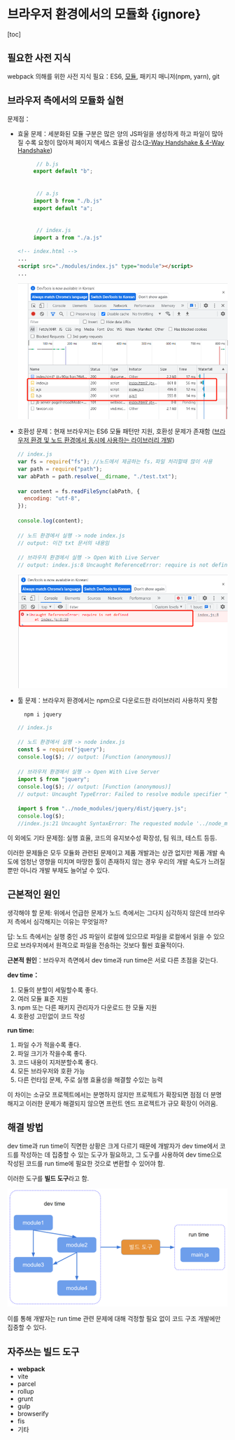 # 브라우저 환경에서의 모듈화 {ignore}

[toc]

## 필요한 사전 지식

webpack 의해를 위한 사전 지식 필요：ES6, [모듈](https://beomy.github.io/tech/javascript/cjs-amd-umd-esm/), 패키지 매니저(npm, yarn), git

## 브라우저 측에서의 모듈화 실현

문제점：

- 효울 문제：세분화된 모듈 구분은 많은 양의 JS파일을 생성하게 하고 파일이 많아질 수록 요청이 많아져 페이지 액세스 효율성 감소([3-Way Handshake & 4-Way Handshake](https://velog.io/@averycode/%EB%84%A4%ED%8A%B8%EC%9B%8C%ED%81%AC-TCPUDP%EC%99%80-3-Way-Handshake4-Way-Handshake))

  ```js
        // b.js
       export default "b";


        // a.js
       import b from "./b.js"
       export default "a";


        // index.js
       import a from "./a.js"
  ```

  ```html
  <!-- index.html -->
  ...
  <script src="./modules/index.js" type="module"></script>
  ...
  ```

  ![](assets/20230415145616.png)

- 호환성 문제：현재 브라우저는 ES6 모듈 패턴만 지원, 호환성 문제가 존재함 ([브라우저 환경 및 노드 환경에서 동시에 사용하는 라이브러리 개발](https://github.com/axios/axios/tree/v1.x/dist))

  ```js
  // index.js
  var fs = require("fs"); //노드에서 제공하는 fs，파일 처리할때 많이 사용
  var path = require("path");
  var abPath = path.resolve(__dirname, "./test.txt");

  var content = fs.readFileSync(abPath, {
    encoding: "utf-8",
  });

  console.log(content);

  // 노드 환경에서 실행 -> node index.js
  // output: 이건 txt 문서의 내용임

  // 브라우저 환경에서 실행 -> Open With Live Server
  // output: index.js:8 Uncaught ReferenceError: require is not defined at index.js:8:10
  ```

  ![](assets/20230415150224.png)

- 툴 문제：브라우저 환경에서는 npm으로 다운로드한 라이브러리 사용하지 못함

  ```shell
    npm i jquery
  ```

  ```js
  // index.js

  // 노드 환경에서 실행 -> node index.js
  const $ = require("jquery");
  console.log($); // output: [Function (anonymous)]

  // 브라우저 환경에서 실행 -> Open With Live Server
  import $ from "jquery";
  console.log($); // output: [Function (anonymous)]
  // output: Uncaught TypeError: Failed to resolve module specifier "jquery". Relative references must start with either "/", "./", or "../".

  import $ from "../node_modules/jquery/dist/jquery.js";
  console.log($);
  //index.js:21 Uncaught SyntaxError: The requested module '../node_modules/jquery/dist/jquery.js' does not provide an export named 'default' (at index.js:21:8)
  ```

이 외에도 기타 문제점:
실행 효율, 코드의 유지보수성 확장성, 팀 워크, 테스트 등등.

이러한 문제들은 모두 모듈화 관련된 문제이고 제품 개발과는 상관 없지만 제품 개발 속도에 엄청난 영향을 미치며
마땅한 툴이 존재하지 않는 경우 우리의 개발 속도가 느려질뿐만 아니라 개발 부채도 늘어날 수 있다.

## 근본적인 원인

생각해야 할 문제: 위에서 언급한 문제가 노드 측에서는 그다지 심각하지 않은데 브라우저 측에서 심각해지는 이유는 무엇일까?

답: 노드 측에서는 실행 중인 JS 파일이 로컬에 있으므로 파일을 로컬에서 읽을 수 있으므로 브라우저에서 원격으로 파일을 전송하는 것보다 훨씬 효율적이다.

**근본적 원인**：브라우저 측면에서 dev time과 run time은 서로 다른 초점을 갖는다.

**dev time：**

1. 모듈의 분할이 세밀할수록 좋다.
2. 여러 모듈 표준 지원
3. npm 또는 다른 패키지 관리자가 다운로드 한 모듈 지원
4. 호환성 고민없이 코드 작성

**run time:**

1. 파일 수가 적을수록 좋다.
2. 파일 크기가 작을수록 좋다.
3. 코드 내용이 지저분할수록 좋다.
4. 모든 브라우저와 호환 가능
5. 다른 런타임 문제, 주로 실행 효율성을 해결할 수있는 능력

이 차이는 소규모 프로젝트에서는 분명하지 않지만 프로젝트가 확장되면 점점 더 분명 해지고 이러한 문제가 해결되지 않으면 프런트 엔드 프로젝트가 규모 확장이 어려움.

## 해결 방법

dev time과 run time이 직면한 상황은 크게 다르기 때문에 개발자가 dev time에서 코드를 작성하는 데 집중할 수 있는 도구가 필요하고,
그 도구를 사용하여 dev time으로 작성된 코드를 run time에 필요한 것으로 변환할 수 있어야 함.

이러한 도구를 **빌드 도구**라고 함.

![](assets/20230415123332.png)

이를 통해 개발자는 run time 관련 문제에 대해 걱정할 필요 없이 코드 구조 개발에만 집중할 수 있다.

## 자주쓰는 빌드 도구

- **webpack**
- vite
- parcel
- rollup
- grunt
- gulp
- browserify
- fis
- 기타
